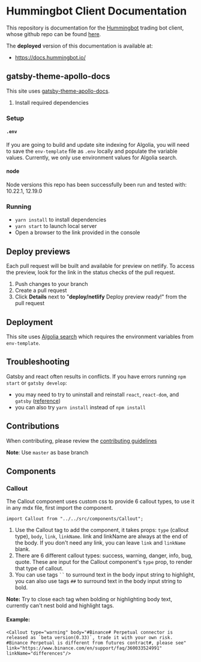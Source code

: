 # Hummingbot Client Documentation

This repository is documentation for the [Hummingbot](https://hummingbot.io) trading bot client, whose github repo can be found [here](https://github.com/coinalpha/hummingbot).

The **deployed** version of this documentation is available at:

- https://docs.hummingbot.io/

## gatsby-theme-apollo-docs

This site uses [gatsby-theme-apollo-docs](https://github.com/apollographql/gatsby-theme-apollo/tree/master/packages/gatsby-theme-apollo-docs).

1. Install required dependencies

### Setup

#### `.env`

If you are going to build and update site indexing for Algolia, you will need to save the `env-template` file as `.env` locally and populate the variable values. Currently, we only use environment values for Algolia search.

#### node

Node versions this repo has been successfully been run and tested with: 10.22.1, 12.19.0

### Running

- `yarn install` to install dependencies
- `yarn start` to launch local server
- Open a browser to the link provided in the console

## Deploy previews

Each pull request will be built and available for preview on netlify. To access the preview, look for the link in the status checks of the pull request.

1. Push changes to your branch
2. Create a pull request
3. Click **Details** next to "**deploy/netlify** Deploy preview ready!" from the pull request

## Deployment

This site uses [Algolia search](https://algolia.com) which requires the environment variables from `env-template`.

## Troubleshooting

Gatsby and react often results in conflicts. If you have errors running `npm start` or `gatsby develop`:

- you may need to try to uninstall and reinstall `react`, `react-dom`, and `gatsby` ([reference](https://github.com/gatsbyjs/gatsby/issues/19827#issuecomment-573986378))
- you can also try `yarn install` instead of `npm install`

## Contributions

When contributing, please review the [contributing guidelines](https://docs.hummingbot.io/developer/contributing/)

**Note**: Use `master` as base branch


## Components

### Callout

The Callout component uses custom css to provide 6 callout types, to use it in any mdx file, first import the component.
```
import Callout from "../../src/components/Callout";
```
1. Use the Callout tag to add the component, it takes props: `type` (callout type), `body`, `link`, `linkName`. link and linkName are always at the end of the body. If you don't need any link, you can leave `link` and `linkName` blank.
2. There are 6 different callout types: success, warning, danger, info, bug, quote. These are input for the Callout component's `type` prop, to render that type of callout.
3. You can use tags ` `` ` to surround text in the body input string to highlight, you can also use tags ` ## ` to surround text in the body input string to bold.

**Note:** Try to close each tag when bolding or highlighting body text, currently can't nest bold and highlight tags.

#### Example:
```
<Callout type="warning" body="#Binance# Perpetual connector is released as `beta version(0.33)`, trade it with your own risk. #Binance Perpetual is different from futures contract#, please see" link="https://www.binance.com/en/support/faq/360033524991" linkName="differences"/>
```

